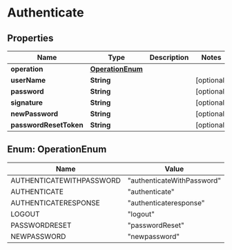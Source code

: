 

# Authenticate


## Properties

| Name | Type | Description | Notes |
|------------ | ------------- | ------------- | -------------|
|**operation** | [**OperationEnum**](#OperationEnum) |  |  |
|**userName** | **String** |  |  [optional] |
|**password** | **String** |  |  [optional] |
|**signature** | **String** |  |  [optional] |
|**newPassword** | **String** |  |  [optional] |
|**passwordResetToken** | **String** |  |  [optional] |



## Enum: OperationEnum

| Name | Value |
|---- | -----|
| AUTHENTICATEWITHPASSWORD | &quot;authenticateWithPassword&quot; |
| AUTHENTICATE | &quot;authenticate&quot; |
| AUTHENTICATERESPONSE | &quot;authenticateresponse&quot; |
| LOGOUT | &quot;logout&quot; |
| PASSWORDRESET | &quot;passwordReset&quot; |
| NEWPASSWORD | &quot;newpassword&quot; |



